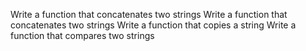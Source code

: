 Write a function that concatenates two strings
Write a function that concatenates two strings
Write a function that copies a string
Write a function that compares two strings
